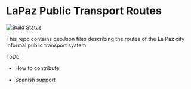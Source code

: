 # LaPaz Public Transport Routes

[![Build Status](https://travis-ci.org/antoine29/LaPazPublicTransportRoutes.svg?branch=master)](https://travis-ci.org/antoine29/LaPazPublicTransportRoutes)

This repo contains geoJson files describing the routes of the La Paz city informal public transport system.

ToDo:
- How to contribute

- Spanish support
